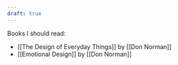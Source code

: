 ```yaml
---
draft: true
---
```

Books I should read:
- [[The Design of Everyday Things]] by [[Don Norman]]
- [[Emotional Design]] by [[Don Norman]]